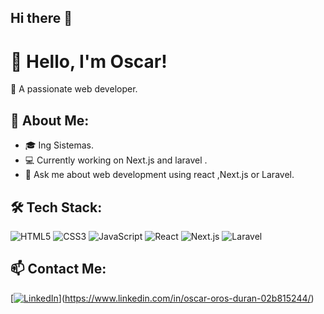 ## Hi there 👋

# 👋 Hello, I'm Oscar!

🚀 A passionate web developer.

## 📌 About Me:
- 🎓 Ing Sistemas.
- 💻 Currently working on Next.js and laravel .
- 💬 Ask me about web development using react ,Next.js or Laravel.

## 🛠 Tech Stack:
![HTML5](https://img.shields.io/badge/HTML5-E34F26?style=for-the-badge&logo=html5&logoColor=white)
![CSS3](https://img.shields.io/badge/CSS3-1572B6?style=for-the-badge&logo=css3&logoColor=white)
![JavaScript](https://img.shields.io/badge/JavaScript-F7DF1E?style=for-the-badge&logo=javascript&logoColor=black)
![React](https://img.shields.io/badge/React-20232A?style=for-the-badge&logo=react&logoColor=61DAFB)
![Next.js](https://img.shields.io/badge/Next.js-000000?style=for-the-badge&logo=next.js&logoColor=white)
![Laravel](https://img.shields.io/badge/Laravel-FF2D20?style=for-the-badge&logo=laravel&logoColor=white)

## 📫 Contact Me:
[[![LinkedIn](https://img.shields.io/badge/LinkedIn-blue?style=for-the-badge&logo=linkedin)](https://linkedin.com/in/tuusuario)](https://www.linkedin.com/in/oscar-oros-duran-02b815244/)

<!--
**oscar301099/oscar301099** is a ✨ _special_ ✨ repository because its `README.md` (this file) appears on your GitHub profile.

Here are some ideas to get you started:

- 🔭 I’m currently working on ...
- 🌱 I’m currently learning ...
- 👯 I’m looking to collaborate on ...
- 🤔 I’m looking for help with ...
- 💬 Ask me about ...
- 📫 How to reach me: ...
- 😄 Pronouns: ...
- ⚡ Fun fact: ...
-->
